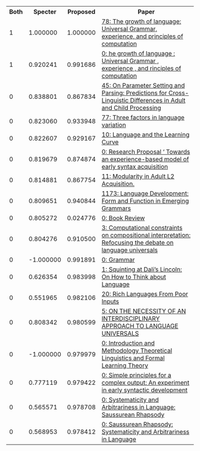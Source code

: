 <html><table><tr>
<th>Both</th>
<th>Specter</th>
<th>Proposed</th>
<th>Paper</th>
</tr>
<tr>
<td>1</td>
<td>1.000000</td>
<td>1.000000</td>
<td><a href="https://www.semanticscholar.org/paper/a5fee620379c246a86d95843114f1684f65b7bbf">78: The growth of language: Universal Grammar, experience, and principles of computation</a></td>
</tr>
<tr>
<td>1</td>
<td>0.920241</td>
<td>0.991686</td>
<td><a href="https://www.semanticscholar.org/paper/2d148f88faf3f77b72af1f7263ddca5e0abaf0c9">0: he growth of language : Universal Grammar , experience , and rinciples of computation</a></td>
</tr>
<tr>
<td>0</td>
<td>0.838801</td>
<td>0.867834</td>
<td><a href="https://www.semanticscholar.org/paper/9cdd363b16a0487056e605d5841d8c0dcdc7f061">45: On Parameter Setting and Parsing: Predictions for Cross-Linguistic Differences in Adult and Child Processing</a></td>
</tr>
<tr>
<td>0</td>
<td>0.823060</td>
<td>0.933948</td>
<td><a href="https://www.semanticscholar.org/paper/9bfa3201bbb211224357133370cda95efdb0bd1e">77: Three factors in language variation</a></td>
</tr>
<tr>
<td>0</td>
<td>0.822607</td>
<td>0.929167</td>
<td><a href="https://www.semanticscholar.org/paper/18a2216a853141f5e5e2e134a89ed168975e1f12">10: Language and the Learning Curve</a></td>
</tr>
<tr>
<td>0</td>
<td>0.819679</td>
<td>0.874874</td>
<td><a href="https://www.semanticscholar.org/paper/aef16c169502acc4a8c93f1a6ca2037d3d2b0cbf">0: Research Proposal ‘ Towards an experience-based model of early syntax acquisition</a></td>
</tr>
<tr>
<td>0</td>
<td>0.814881</td>
<td>0.867754</td>
<td><a href="https://www.semanticscholar.org/paper/c0bb95903759c29f90efcd8ab9d6e5b84a4b2748">11: Modularity in Adult L2 Acquisition.</a></td>
</tr>
<tr>
<td>0</td>
<td>0.809651</td>
<td>0.940844</td>
<td><a href="https://www.semanticscholar.org/paper/51eae6559d5c96c54f8550df20e2d481b2f582c3">1173: Language Development: Form and Function in Emerging Grammars</a></td>
</tr>
<tr>
<td>0</td>
<td>0.805272</td>
<td>0.024776</td>
<td><a href="https://www.semanticscholar.org/paper/4124ef3fe92a2ea3dc78fffaba3849fa1e446661">0: Book Review</a></td>
</tr>
<tr>
<td>0</td>
<td>0.804276</td>
<td>0.910500</td>
<td><a href="https://www.semanticscholar.org/paper/ae397675eaa8283b744b790f381042bbb9066881">3: Computational constraints on compositional interpretation: Refocusing the debate on language universals</a></td>
</tr>
<tr>
<td>0</td>
<td>-1.000000</td>
<td>0.991891</td>
<td><a href="https://www.semanticscholar.org/paper/1833fba9b9e1deea1950354618e51e93bf00e262">0: Grammar</a></td>
</tr>
<tr>
<td>0</td>
<td>0.626354</td>
<td>0.983998</td>
<td><a href="https://www.semanticscholar.org/paper/dd68a34d511af1e8967abfc087eef64258655724">1: Squinting at Dali’s Lincoln: On How to Think about Language</a></td>
</tr>
<tr>
<td>0</td>
<td>0.551965</td>
<td>0.982106</td>
<td><a href="https://www.semanticscholar.org/paper/de929efc373918cedc3a1180529d98c566c67073">20: Rich Languages From Poor Inputs</a></td>
</tr>
<tr>
<td>0</td>
<td>0.808342</td>
<td>0.980599</td>
<td><a href="https://www.semanticscholar.org/paper/8d0aa3c98e40c971fee71694ac829378a2cdff70">5: ON THE NECESSITY OF AN INTERDISCIPLINARY APPROACH TO LANGUAGE UNIVERSALS</a></td>
</tr>
<tr>
<td>0</td>
<td>-1.000000</td>
<td>0.979979</td>
<td><a href="https://www.semanticscholar.org/paper/b969ffd532d944513bb65b40e07bdb6bfbfbb077">0: Introduction and Methodology Theoretical Linguistics and Formal Learning Theory</a></td>
</tr>
<tr>
<td>0</td>
<td>0.777119</td>
<td>0.979422</td>
<td><a href="https://www.semanticscholar.org/paper/41dabc662f9fbdb24a5e61b9178c7a262b1def70">0: Simple principles for a complex output: An experiment in early syntactic development</a></td>
</tr>
<tr>
<td>0</td>
<td>0.565571</td>
<td>0.978708</td>
<td><a href="https://www.semanticscholar.org/paper/2539327f418b0e45820b2274fb39d47374d2ab0a">0: Systematicity and Arbitrariness in Language: Saussurean Rhapsody</a></td>
</tr>
<tr>
<td>0</td>
<td>0.568953</td>
<td>0.978412</td>
<td><a href="https://www.semanticscholar.org/paper/7aabeb4a10b7470a28b00712a1ba4ca1ce578b9b">0: Saussurean Rhapsody: Systematicity and Arbitrariness in Language</a></td>
</tr>
</table></html>
